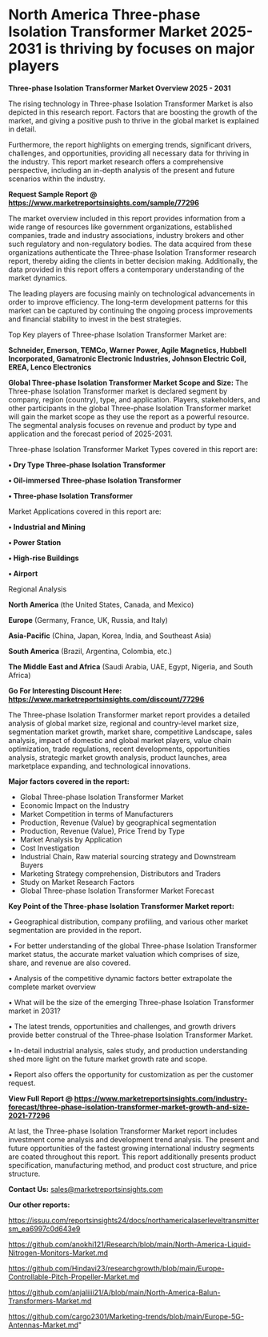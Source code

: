 # North America Three-phase Isolation Transformer Market 2025-2031 is thriving by focuses on major players

<Strong> Three-phase Isolation Transformer Market Overview 2025 - 2031</strong>

The rising technology in Three-phase Isolation Transformer Market is also depicted in this research report. Factors that are boosting the growth of the market, and giving a positive push to thrive in the global market is explained in detail.

Furthermore, the report highlights on emerging trends, significant drivers, challenges, and opportunities, providing all necessary data for thriving in the industry. This report market research offers a comprehensive perspective, including an in-depth analysis of the present and future scenarios within the industry.

<strong>Request Sample Report @ <a href=https://www.marketreportsinsights.com/sample/77296>https://www.marketreportsinsights.com/sample/77296</a></strong>

The market overview included in this report provides information from a wide range of resources like government organizations, established companies, trade and industry associations, industry brokers and other such regulatory and non-regulatory bodies. The data acquired from these organizations authenticate the Three-phase Isolation Transformer research report, thereby aiding the clients in better decision making. Additionally, the data provided in this report offers a contemporary understanding of the market dynamics.

The leading players are focusing mainly on technological advancements in order to improve efficiency. The long-term development patterns for this market can be captured by continuing the ongoing process improvements and financial stability to invest in the best strategies.

Top Key players of Three-phase Isolation Transformer Market are:

<strong>Schneider, Emerson, TEMCo, Warner Power, Agile Magnetics, Hubbell Incorporated, Gamatronic Electronic Industries, Johnson Electric Coil, EREA, Lenco Electronics</strong>

<strong><b>Global Three-phase Isolation Transformer Market Scope and Size:</b></strong>
The Three-phase Isolation Transformer market is declared segment by company, region (country), type, and application. Players, stakeholders, and other participants in the global Three-phase Isolation Transformer market will gain the market scope as they use the report as a powerful resource. The segmental analysis focuses on revenue and product by type and application and the forecast period of 2025-2031.

Three-phase Isolation Transformer Market Types covered in this report are:

<strong>• Dry Type Three-phase Isolation Transformer

• Oil-immersed Three-phase Isolation Transformer

• Three-phase Isolation Transformer</strong>

Market Applications covered in this report are:

<strong>• Industrial and Mining

• Power Station

• High-rise Buildings

• Airport</strong> 

Regional Analysis

<strong>North America</strong> (the United States, Canada, and Mexico)

<strong>Europe</strong> (Germany, France, UK, Russia, and Italy)

<strong>Asia-Pacific</strong> (China, Japan, Korea, India, and Southeast Asia)

<strong>South America</strong> (Brazil, Argentina, Colombia, etc.)

<strong>The Middle East and Africa</strong> (Saudi Arabia, UAE, Egypt, Nigeria, and South Africa)

<strong>Go For Interesting Discount Here: <a href=https://www.marketreportsinsights.com/discount/77296>https://www.marketreportsinsights.com/discount/77296</a></strong>

The Three-phase Isolation Transformer market report provides a detailed analysis of global market size, regional and country-level market size, segmentation market growth, market share, competitive Landscape, sales analysis, impact of domestic and global market players, value chain optimization, trade regulations, recent developments, opportunities analysis, strategic market growth analysis, product launches, area marketplace expanding, and technological innovations.

<strong><b>Major factors covered in the report:</b></strong>
<ul>
  <li>Global Three-phase Isolation Transformer Market </li>
  <li>Economic Impact on the Industry</li>
  <li>Market Competition in terms of Manufacturers</li>
  <li>Production, Revenue (Value) by geographical segmentation</li>
  <li>Production, Revenue (Value), Price Trend by Type</li>
  <li>Market Analysis by Application</li>
  <li>Cost Investigation</li>
  <li>Industrial Chain, Raw material sourcing strategy and Downstream Buyers</li>
  <li>Marketing Strategy comprehension, Distributors and Traders</li>
  <li>Study on Market Research Factors</li>
  <li>Global Three-phase Isolation Transformer Market Forecast</li>
</ul>

<strong><b>Key Point of the Three-phase Isolation Transformer Market report:</b></strong>

• Geographical distribution, company profiling, and various other market segmentation are provided in the report.

• For better understanding of the global Three-phase Isolation Transformer market status, the accurate market valuation which comprises of size, share, and revenue are also covered.

• Analysis of the competitive dynamic factors better extrapolate the complete market overview

• What will be the size of the emerging Three-phase Isolation Transformer market in 2031?

• The latest trends, opportunities and challenges, and growth drivers provide better construal of the Three-phase Isolation Transformer Market.

• In-detail industrial analysis, sales study, and production understanding shed more light on the future market growth rate and scope.

• Report also offers the opportunity for customization as per the customer request.

<strong><b>View Full Report @ <a href=https://www.marketreportsinsights.com/industry-forecast/three-phase-isolation-transformer-market-growth-and-size-2021-77296>https://www.marketreportsinsights.com/industry-forecast/three-phase-isolation-transformer-market-growth-and-size-2021-77296</a></b></strong>


At last, the Three-phase Isolation Transformer Market report includes investment come analysis and development trend analysis. The present and future opportunities of the fastest growing international industry segments are coated throughout this report. This report additionally presents product specification, manufacturing method, and product cost structure, and price structure.

<strong>Contact Us:</strong>
sales@marketreportsinsights.com

<strong>Our other reports:</strong>

<a href=https://issuu.com/reportsinsights24/docs/northamericalaserleveltransmittersm_ea6997c0d643e9>https://issuu.com/reportsinsights24/docs/northamericalaserleveltransmittersm_ea6997c0d643e9</a>

<a href=https://github.com/anokhi121/Research/blob/main/North-America-Liquid-Nitrogen-Monitors-Market.md>https://github.com/anokhi121/Research/blob/main/North-America-Liquid-Nitrogen-Monitors-Market.md</a>

<a href=https://github.com/Hindavi23/researchgrowth/blob/main/Europe-Controllable-Pitch-Propeller-Market.md>https://github.com/Hindavi23/researchgrowth/blob/main/Europe-Controllable-Pitch-Propeller-Market.md</a>

<a href=https://github.com/anjaliiii21/A/blob/main/North-America-Balun-Transformers-Market.md>https://github.com/anjaliiii21/A/blob/main/North-America-Balun-Transformers-Market.md</a>

<a href=https://github.com/cargo2301/Marketing-trends/blob/main/Europe-5G-Antennas-Market.md>https://github.com/cargo2301/Marketing-trends/blob/main/Europe-5G-Antennas-Market.md</a>"
